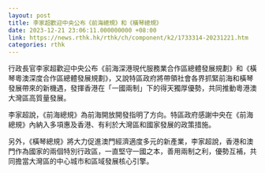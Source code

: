 ```yaml
---
layout: post
title: 李家超歡迎中央公布《前海總規》和《橫琴總規》
date: 2023-12-21 23:06:11.000000000 +08:00
link: https://news.rthk.hk/rthk/ch/component/k2/1733314-20231221.htm
categories: rthk
---
```


行政長官李家超歡迎中央公布《前海深港現代服務業合作區總體發展規劃》和《橫琴粵澳深度合作區總體發展規劃》，又說特區政府將帶領社會各界抓緊前海和橫琴發展帶來的新機遇，發揮香港在「一國兩制」下的得天獨厚優勢，共同推動粵港澳大灣區高質量發展。

​​李家超說，《前海總規》為前海開放開發指明了方向。特區政府感謝中央在《前海總規》內納入多項惠及香港、有利於大灣區和國家發展的政策措施。

​​另外，《橫琴總規》將大力促進澳門經濟適度多元的新產業，​​李家超說，香港和澳門作為國家的兩個特別行政區，一直堅守一國之本，善用兩制之利，優勢互補，共同擔當大灣區的中心城市和區域發展核心引擎。
